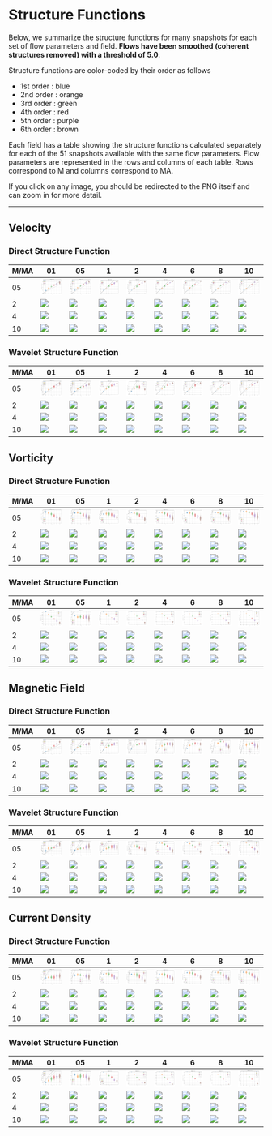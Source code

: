 # Structure Functions

Below, we summarize the structure functions for many snapshots for each set of flow parameters and field.
**Flows have been smoothed (coherent structures removed) with a threshold of 5.0**.

Structure functions are color-coded by their order as follows

  * 1st order : blue
  * 2nd order : orange
  * 3rd order : green
  * 4th order : red
  * 5th order : purple
  * 6th order : brown

Each field has a table showing the structure functions calculated separately for each of the 51 snapshots available with the same flow parameters.
Flow parameters are represented in the rows and columns of each table.
Rows correspond to M and columns correspond to MA.

If you click on any image, you should be redirected to the PNG itself and can zoom in for more detail.

---

## Velocity

### Direct Structure Function

|M/MA| 01 | 05 | 1 | 2 | 4 | 6 | 8 | 10 |
|----|----|----|---|---|---|---|---|----|
| 05 |<img src="M05MA01/w4t-plot-structure-function-ansatz-violin-064_M05MA01_avrg_vel_dsf_denoise-05d00-smooth.png">|<img src="M05MA05/w4t-plot-structure-function-ansatz-violin-064_M05MA05_avrg_vel_dsf_denoise-05d00-smooth.png">|<img src="M05MA1/w4t-plot-structure-function-ansatz-violin-064_M05MA1_avrg_vel_dsf_denoise-05d00-smooth.png">|<img src="M05MA2/w4t-plot-structure-function-ansatz-violin-064_M05MA2_avrg_vel_dsf_denoise-05d00-smooth.png">|<img src="M05MA4/w4t-plot-structure-function-ansatz-violin-064_M05MA4_avrg_vel_dsf_denoise-05d00-smooth.png">|<img src="M05MA6/w4t-plot-structure-function-ansatz-violin-064_M05MA6_avrg_vel_dsf_denoise-05d00-smooth.png">|<img src="M05MA8/w4t-plot-structure-function-ansatz-violin-064_M05MA8_avrg_vel_dsf_denoise-05d00-smooth.png">|<img src="M05MA10/w4t-plot-structure-function-ansatz-violin-064_M05MA10_avrg_vel_dsf_denoise-05d00-smooth.png">|
| 2  |<img src="M2MA01/w4t-plot-structure-function-ansatz-violin-064_M2MA01_avrg_vel_dsf_denoise-05d00-smooth.png">|<img src="M2MA05/w4t-plot-structure-function-ansatz-violin-064_M2MA05_avrg_vel_dsf_denoise-05d00-smooth.png">|<img src="M2MA1/w4t-plot-structure-function-ansatz-violin-064_M2MA1_avrg_vel_dsf_denoise-05d00-smooth.png">|<img src="M2MA2/w4t-plot-structure-function-ansatz-violin-064_M2MA2_avrg_vel_dsf_denoise-05d00-smooth.png">|<img src="M2MA4/w4t-plot-structure-function-ansatz-violin-064_M2MA4_avrg_vel_dsf_denoise-05d00-smooth.png">|<img src="M2MA6/w4t-plot-structure-function-ansatz-violin-064_M2MA6_avrg_vel_dsf_denoise-05d00-smooth.png">|<img src="M2MA8/w4t-plot-structure-function-ansatz-violin-064_M2MA8_avrg_vel_dsf_denoise-05d00-smooth.png">|<img src="M2MA10/w4t-plot-structure-function-ansatz-violin-064_M2MA10_avrg_vel_dsf_denoise-05d00-smooth.png">|
| 4  |<img src="M4MA01/w4t-plot-structure-function-ansatz-violin-064_M4MA01_avrg_vel_dsf_denoise-05d00-smooth.png">|<img src="M4MA05/w4t-plot-structure-function-ansatz-violin-064_M4MA05_avrg_vel_dsf_denoise-05d00-smooth.png">|<img src="M4MA1/w4t-plot-structure-function-ansatz-violin-064_M4MA1_avrg_vel_dsf_denoise-05d00-smooth.png">|<img src="M4MA2/w4t-plot-structure-function-ansatz-violin-064_M4MA2_avrg_vel_dsf_denoise-05d00-smooth.png">|<img src="M4MA4/w4t-plot-structure-function-ansatz-violin-064_M4MA4_avrg_vel_dsf_denoise-05d00-smooth.png">|<img src="M4MA6/w4t-plot-structure-function-ansatz-violin-064_M4MA6_avrg_vel_dsf_denoise-05d00-smooth.png">|<img src="M4MA8/w4t-plot-structure-function-ansatz-violin-064_M4MA8_avrg_vel_dsf_denoise-05d00-smooth.png">|<img src="M4MA10/w4t-plot-structure-function-ansatz-violin-064_M4MA10_avrg_vel_dsf_denoise-05d00-smooth.png">|
| 10 |<img src="M10MA01/w4t-plot-structure-function-ansatz-violin-064_M10MA01_avrg_vel_dsf_denoise-05d00-smooth.png">|<img src="M10MA05/w4t-plot-structure-function-ansatz-violin-064_M10MA05_avrg_vel_dsf_denoise-05d00-smooth.png">|<img src="M10MA1/w4t-plot-structure-function-ansatz-violin-064_M10MA1_avrg_vel_dsf_denoise-05d00-smooth.png">|<img src="M10MA2/w4t-plot-structure-function-ansatz-violin-064_M10MA2_avrg_vel_dsf_denoise-05d00-smooth.png">|<img src="M10MA4/w4t-plot-structure-function-ansatz-violin-064_M10MA4_avrg_vel_dsf_denoise-05d00-smooth.png">|<img src="M10MA6/w4t-plot-structure-function-ansatz-violin-064_M10MA6_avrg_vel_dsf_denoise-05d00-smooth.png">|<img src="M10MA8/w4t-plot-structure-function-ansatz-violin-064_M10MA8_avrg_vel_dsf_denoise-05d00-smooth.png">|<img src="M10MA10/w4t-plot-structure-function-ansatz-violin-064_M10MA10_avrg_vel_dsf_denoise-05d00-smooth.png">|

### Wavelet Structure Function

|M/MA| 01 | 05 | 1 | 2 | 4 | 6 | 8 | 10 |
|----|----|----|---|---|---|---|---|----|
| 05 |<img src="M05MA01/w4t-plot-structure-function-ansatz-violin-064_M05MA01_avrg_vel_wsf_denoise-05d00-smooth.png">|<img src="M05MA05/w4t-plot-structure-function-ansatz-violin-064_M05MA05_avrg_vel_wsf_denoise-05d00-smooth.png">|<img src="M05MA1/w4t-plot-structure-function-ansatz-violin-064_M05MA1_avrg_vel_wsf_denoise-05d00-smooth.png">|<img src="M05MA2/w4t-plot-structure-function-ansatz-violin-064_M05MA2_avrg_vel_wsf_denoise-05d00-smooth.png">|<img src="M05MA4/w4t-plot-structure-function-ansatz-violin-064_M05MA4_avrg_vel_wsf_denoise-05d00-smooth.png">|<img src="M05MA6/w4t-plot-structure-function-ansatz-violin-064_M05MA6_avrg_vel_wsf_denoise-05d00-smooth.png">|<img src="M05MA8/w4t-plot-structure-function-ansatz-violin-064_M05MA8_avrg_vel_wsf_denoise-05d00-smooth.png">|<img src="M05MA10/w4t-plot-structure-function-ansatz-violin-064_M05MA10_avrg_vel_wsf_denoise-05d00-smooth.png">|
| 2  |<img src="M2MA01/w4t-plot-structure-function-ansatz-violin-064_M2MA01_avrg_vel_wsf_denoise-05d00-smooth.png">|<img src="M2MA05/w4t-plot-structure-function-ansatz-violin-064_M2MA05_avrg_vel_wsf_denoise-05d00-smooth.png">|<img src="M2MA1/w4t-plot-structure-function-ansatz-violin-064_M2MA1_avrg_vel_wsf_denoise-05d00-smooth.png">|<img src="M2MA2/w4t-plot-structure-function-ansatz-violin-064_M2MA2_avrg_vel_wsf_denoise-05d00-smooth.png">|<img src="M2MA4/w4t-plot-structure-function-ansatz-violin-064_M2MA4_avrg_vel_wsf_denoise-05d00-smooth.png">|<img src="M2MA6/w4t-plot-structure-function-ansatz-violin-064_M2MA6_avrg_vel_wsf_denoise-05d00-smooth.png">|<img src="M2MA8/w4t-plot-structure-function-ansatz-violin-064_M2MA8_avrg_vel_wsf_denoise-05d00-smooth.png">|<img src="M2MA10/w4t-plot-structure-function-ansatz-violin-064_M2MA10_avrg_vel_wsf_denoise-05d00-smooth.png">|
| 4  |<img src="M4MA01/w4t-plot-structure-function-ansatz-violin-064_M4MA01_avrg_vel_wsf_denoise-05d00-smooth.png">|<img src="M4MA05/w4t-plot-structure-function-ansatz-violin-064_M4MA05_avrg_vel_wsf_denoise-05d00-smooth.png">|<img src="M4MA1/w4t-plot-structure-function-ansatz-violin-064_M4MA1_avrg_vel_wsf_denoise-05d00-smooth.png">|<img src="M4MA2/w4t-plot-structure-function-ansatz-violin-064_M4MA2_avrg_vel_wsf_denoise-05d00-smooth.png">|<img src="M4MA4/w4t-plot-structure-function-ansatz-violin-064_M4MA4_avrg_vel_wsf_denoise-05d00-smooth.png">|<img src="M4MA6/w4t-plot-structure-function-ansatz-violin-064_M4MA6_avrg_vel_wsf_denoise-05d00-smooth.png">|<img src="M4MA8/w4t-plot-structure-function-ansatz-violin-064_M4MA8_avrg_vel_wsf_denoise-05d00-smooth.png">|<img src="M4MA10/w4t-plot-structure-function-ansatz-violin-064_M4MA10_avrg_vel_wsf_denoise-05d00-smooth.png">|
| 10 |<img src="M10MA01/w4t-plot-structure-function-ansatz-violin-064_M10MA01_avrg_vel_wsf_denoise-05d00-smooth.png">|<img src="M10MA05/w4t-plot-structure-function-ansatz-violin-064_M10MA05_avrg_vel_wsf_denoise-05d00-smooth.png">|<img src="M10MA1/w4t-plot-structure-function-ansatz-violin-064_M10MA1_avrg_vel_wsf_denoise-05d00-smooth.png">|<img src="M10MA2/w4t-plot-structure-function-ansatz-violin-064_M10MA2_avrg_vel_wsf_denoise-05d00-smooth.png">|<img src="M10MA4/w4t-plot-structure-function-ansatz-violin-064_M10MA4_avrg_vel_wsf_denoise-05d00-smooth.png">|<img src="M10MA6/w4t-plot-structure-function-ansatz-violin-064_M10MA6_avrg_vel_wsf_denoise-05d00-smooth.png">|<img src="M10MA8/w4t-plot-structure-function-ansatz-violin-064_M10MA8_avrg_vel_wsf_denoise-05d00-smooth.png">|<img src="M10MA10/w4t-plot-structure-function-ansatz-violin-064_M10MA10_avrg_vel_wsf_denoise-05d00-smooth.png">|

## Vorticity

### Direct Structure Function

|M/MA| 01 | 05 | 1 | 2 | 4 | 6 | 8 | 10 |
|----|----|----|---|---|---|---|---|----|
| 05 |<img src="M05MA01/w4t-plot-structure-function-ansatz-violin-064_M05MA01_avrg_vort_dsf_denoise-05d00-smooth.png">|<img src="M05MA05/w4t-plot-structure-function-ansatz-violin-064_M05MA05_avrg_vort_dsf_denoise-05d00-smooth.png">|<img src="M05MA1/w4t-plot-structure-function-ansatz-violin-064_M05MA1_avrg_vort_dsf_denoise-05d00-smooth.png">|<img src="M05MA2/w4t-plot-structure-function-ansatz-violin-064_M05MA2_avrg_vort_dsf_denoise-05d00-smooth.png">|<img src="M05MA4/w4t-plot-structure-function-ansatz-violin-064_M05MA4_avrg_vort_dsf_denoise-05d00-smooth.png">|<img src="M05MA6/w4t-plot-structure-function-ansatz-violin-064_M05MA6_avrg_vort_dsf_denoise-05d00-smooth.png">|<img src="M05MA8/w4t-plot-structure-function-ansatz-violin-064_M05MA8_avrg_vort_dsf_denoise-05d00-smooth.png">|<img src="M05MA10/w4t-plot-structure-function-ansatz-violin-064_M05MA10_avrg_vort_dsf_denoise-05d00-smooth.png">|
| 2  |<img src="M2MA01/w4t-plot-structure-function-ansatz-violin-064_M2MA01_avrg_vort_dsf_denoise-05d00-smooth.png">|<img src="M2MA05/w4t-plot-structure-function-ansatz-violin-064_M2MA05_avrg_vort_dsf_denoise-05d00-smooth.png">|<img src="M2MA1/w4t-plot-structure-function-ansatz-violin-064_M2MA1_avrg_vort_dsf_denoise-05d00-smooth.png">|<img src="M2MA2/w4t-plot-structure-function-ansatz-violin-064_M2MA2_avrg_vort_dsf_denoise-05d00-smooth.png">|<img src="M2MA4/w4t-plot-structure-function-ansatz-violin-064_M2MA4_avrg_vort_dsf_denoise-05d00-smooth.png">|<img src="M2MA6/w4t-plot-structure-function-ansatz-violin-064_M2MA6_avrg_vort_dsf_denoise-05d00-smooth.png">|<img src="M2MA8/w4t-plot-structure-function-ansatz-violin-064_M2MA8_avrg_vort_dsf_denoise-05d00-smooth.png">|<img src="M2MA10/w4t-plot-structure-function-ansatz-violin-064_M2MA10_avrg_vort_dsf_denoise-05d00-smooth.png">|
| 4  |<img src="M4MA01/w4t-plot-structure-function-ansatz-violin-064_M4MA01_avrg_vort_dsf_denoise-05d00-smooth.png">|<img src="M4MA05/w4t-plot-structure-function-ansatz-violin-064_M4MA05_avrg_vort_dsf_denoise-05d00-smooth.png">|<img src="M4MA1/w4t-plot-structure-function-ansatz-violin-064_M4MA1_avrg_vort_dsf_denoise-05d00-smooth.png">|<img src="M4MA2/w4t-plot-structure-function-ansatz-violin-064_M4MA2_avrg_vort_dsf_denoise-05d00-smooth.png">|<img src="M4MA4/w4t-plot-structure-function-ansatz-violin-064_M4MA4_avrg_vort_dsf_denoise-05d00-smooth.png">|<img src="M4MA6/w4t-plot-structure-function-ansatz-violin-064_M4MA6_avrg_vort_dsf_denoise-05d00-smooth.png">|<img src="M4MA8/w4t-plot-structure-function-ansatz-violin-064_M4MA8_avrg_vort_dsf_denoise-05d00-smooth.png">|<img src="M4MA10/w4t-plot-structure-function-ansatz-violin-064_M4MA10_avrg_vort_dsf_denoise-05d00-smooth.png">|
| 10 |<img src="M10MA01/w4t-plot-structure-function-ansatz-violin-064_M10MA01_avrg_vort_dsf_denoise-05d00-smooth.png">|<img src="M10MA05/w4t-plot-structure-function-ansatz-violin-064_M10MA05_avrg_vort_dsf_denoise-05d00-smooth.png">|<img src="M10MA1/w4t-plot-structure-function-ansatz-violin-064_M10MA1_avrg_vort_dsf_denoise-05d00-smooth.png">|<img src="M10MA2/w4t-plot-structure-function-ansatz-violin-064_M10MA2_avrg_vort_dsf_denoise-05d00-smooth.png">|<img src="M10MA4/w4t-plot-structure-function-ansatz-violin-064_M10MA4_avrg_vort_dsf_denoise-05d00-smooth.png">|<img src="M10MA6/w4t-plot-structure-function-ansatz-violin-064_M10MA6_avrg_vort_dsf_denoise-05d00-smooth.png">|<img src="M10MA8/w4t-plot-structure-function-ansatz-violin-064_M10MA8_avrg_vort_dsf_denoise-05d00-smooth.png">|<img src="M10MA10/w4t-plot-structure-function-ansatz-violin-064_M10MA10_avrg_vort_dsf_denoise-05d00-smooth.png">|

### Wavelet Structure Function

|M/MA| 01 | 05 | 1 | 2 | 4 | 6 | 8 | 10 |
|----|----|----|---|---|---|---|---|----|
| 05 |<img src="M05MA01/w4t-plot-structure-function-ansatz-violin-064_M05MA01_avrg_vort_wsf_denoise-05d00-smooth.png">|<img src="M05MA05/w4t-plot-structure-function-ansatz-violin-064_M05MA05_avrg_vort_wsf_denoise-05d00-smooth.png">|<img src="M05MA1/w4t-plot-structure-function-ansatz-violin-064_M05MA1_avrg_vort_wsf_denoise-05d00-smooth.png">|<img src="M05MA2/w4t-plot-structure-function-ansatz-violin-064_M05MA2_avrg_vort_wsf_denoise-05d00-smooth.png">|<img src="M05MA4/w4t-plot-structure-function-ansatz-violin-064_M05MA4_avrg_vort_wsf_denoise-05d00-smooth.png">|<img src="M05MA6/w4t-plot-structure-function-ansatz-violin-064_M05MA6_avrg_vort_wsf_denoise-05d00-smooth.png">|<img src="M05MA8/w4t-plot-structure-function-ansatz-violin-064_M05MA8_avrg_vort_wsf_denoise-05d00-smooth.png">|<img src="M05MA10/w4t-plot-structure-function-ansatz-violin-064_M05MA10_avrg_vort_wsf_denoise-05d00-smooth.png">|
| 2  |<img src="M2MA01/w4t-plot-structure-function-ansatz-violin-064_M2MA01_avrg_vort_wsf_denoise-05d00-smooth.png">|<img src="M2MA05/w4t-plot-structure-function-ansatz-violin-064_M2MA05_avrg_vort_wsf_denoise-05d00-smooth.png">|<img src="M2MA1/w4t-plot-structure-function-ansatz-violin-064_M2MA1_avrg_vort_wsf_denoise-05d00-smooth.png">|<img src="M2MA2/w4t-plot-structure-function-ansatz-violin-064_M2MA2_avrg_vort_wsf_denoise-05d00-smooth.png">|<img src="M2MA4/w4t-plot-structure-function-ansatz-violin-064_M2MA4_avrg_vort_wsf_denoise-05d00-smooth.png">|<img src="M2MA6/w4t-plot-structure-function-ansatz-violin-064_M2MA6_avrg_vort_wsf_denoise-05d00-smooth.png">|<img src="M2MA8/w4t-plot-structure-function-ansatz-violin-064_M2MA8_avrg_vort_wsf_denoise-05d00-smooth.png">|<img src="M2MA10/w4t-plot-structure-function-ansatz-violin-064_M2MA10_avrg_vort_wsf_denoise-05d00-smooth.png">|
| 4  |<img src="M4MA01/w4t-plot-structure-function-ansatz-violin-064_M4MA01_avrg_vort_wsf_denoise-05d00-smooth.png">|<img src="M4MA05/w4t-plot-structure-function-ansatz-violin-064_M4MA05_avrg_vort_wsf_denoise-05d00-smooth.png">|<img src="M4MA1/w4t-plot-structure-function-ansatz-violin-064_M4MA1_avrg_vort_wsf_denoise-05d00-smooth.png">|<img src="M4MA2/w4t-plot-structure-function-ansatz-violin-064_M4MA2_avrg_vort_wsf_denoise-05d00-smooth.png">|<img src="M4MA4/w4t-plot-structure-function-ansatz-violin-064_M4MA4_avrg_vort_wsf_denoise-05d00-smooth.png">|<img src="M4MA6/w4t-plot-structure-function-ansatz-violin-064_M4MA6_avrg_vort_wsf_denoise-05d00-smooth.png">|<img src="M4MA8/w4t-plot-structure-function-ansatz-violin-064_M4MA8_avrg_vort_wsf_denoise-05d00-smooth.png">|<img src="M4MA10/w4t-plot-structure-function-ansatz-violin-064_M4MA10_avrg_vort_wsf_denoise-05d00-smooth.png">|
| 10 |<img src="M10MA01/w4t-plot-structure-function-ansatz-violin-064_M10MA01_avrg_vort_wsf_denoise-05d00-smooth.png">|<img src="M10MA05/w4t-plot-structure-function-ansatz-violin-064_M10MA05_avrg_vort_wsf_denoise-05d00-smooth.png">|<img src="M10MA1/w4t-plot-structure-function-ansatz-violin-064_M10MA1_avrg_vort_wsf_denoise-05d00-smooth.png">|<img src="M10MA2/w4t-plot-structure-function-ansatz-violin-064_M10MA2_avrg_vort_wsf_denoise-05d00-smooth.png">|<img src="M10MA4/w4t-plot-structure-function-ansatz-violin-064_M10MA4_avrg_vort_wsf_denoise-05d00-smooth.png">|<img src="M10MA6/w4t-plot-structure-function-ansatz-violin-064_M10MA6_avrg_vort_wsf_denoise-05d00-smooth.png">|<img src="M10MA8/w4t-plot-structure-function-ansatz-violin-064_M10MA8_avrg_vort_wsf_denoise-05d00-smooth.png">|<img src="M10MA10/w4t-plot-structure-function-ansatz-violin-064_M10MA10_avrg_vort_wsf_denoise-05d00-smooth.png">|

## Magnetic Field

### Direct Structure Function

|M/MA| 01 | 05 | 1 | 2 | 4 | 6 | 8 | 10 |
|----|----|----|---|---|---|---|---|----|
| 05 |<img src="M05MA01/w4t-plot-structure-function-ansatz-violin-064_M05MA01_avrg_mag_dsf_denoise-05d00-smooth.png">|<img src="M05MA05/w4t-plot-structure-function-ansatz-violin-064_M05MA05_avrg_mag_dsf_denoise-05d00-smooth.png">|<img src="M05MA1/w4t-plot-structure-function-ansatz-violin-064_M05MA1_avrg_mag_dsf_denoise-05d00-smooth.png">|<img src="M05MA2/w4t-plot-structure-function-ansatz-violin-064_M05MA2_avrg_mag_dsf_denoise-05d00-smooth.png">|<img src="M05MA4/w4t-plot-structure-function-ansatz-violin-064_M05MA4_avrg_mag_dsf_denoise-05d00-smooth.png">|<img src="M05MA6/w4t-plot-structure-function-ansatz-violin-064_M05MA6_avrg_mag_dsf_denoise-05d00-smooth.png">|<img src="M05MA8/w4t-plot-structure-function-ansatz-violin-064_M05MA8_avrg_mag_dsf_denoise-05d00-smooth.png">|<img src="M05MA10/w4t-plot-structure-function-ansatz-violin-064_M05MA10_avrg_mag_dsf_denoise-05d00-smooth.png">|
| 2  |<img src="M2MA01/w4t-plot-structure-function-ansatz-violin-064_M2MA01_avrg_mag_dsf_denoise-05d00-smooth.png">|<img src="M2MA05/w4t-plot-structure-function-ansatz-violin-064_M2MA05_avrg_mag_dsf_denoise-05d00-smooth.png">|<img src="M2MA1/w4t-plot-structure-function-ansatz-violin-064_M2MA1_avrg_mag_dsf_denoise-05d00-smooth.png">|<img src="M2MA2/w4t-plot-structure-function-ansatz-violin-064_M2MA2_avrg_mag_dsf_denoise-05d00-smooth.png">|<img src="M2MA4/w4t-plot-structure-function-ansatz-violin-064_M2MA4_avrg_mag_dsf_denoise-05d00-smooth.png">|<img src="M2MA6/w4t-plot-structure-function-ansatz-violin-064_M2MA6_avrg_mag_dsf_denoise-05d00-smooth.png">|<img src="M2MA8/w4t-plot-structure-function-ansatz-violin-064_M2MA8_avrg_mag_dsf_denoise-05d00-smooth.png">|<img src="M2MA10/w4t-plot-structure-function-ansatz-violin-064_M2MA10_avrg_mag_dsf_denoise-05d00-smooth.png">|
| 4  |<img src="M4MA01/w4t-plot-structure-function-ansatz-violin-064_M4MA01_avrg_mag_dsf_denoise-05d00-smooth.png">|<img src="M4MA05/w4t-plot-structure-function-ansatz-violin-064_M4MA05_avrg_mag_dsf_denoise-05d00-smooth.png">|<img src="M4MA1/w4t-plot-structure-function-ansatz-violin-064_M4MA1_avrg_mag_dsf_denoise-05d00-smooth.png">|<img src="M4MA2/w4t-plot-structure-function-ansatz-violin-064_M4MA2_avrg_mag_dsf_denoise-05d00-smooth.png">|<img src="M4MA4/w4t-plot-structure-function-ansatz-violin-064_M4MA4_avrg_mag_dsf_denoise-05d00-smooth.png">|<img src="M4MA6/w4t-plot-structure-function-ansatz-violin-064_M4MA6_avrg_mag_dsf_denoise-05d00-smooth.png">|<img src="M4MA8/w4t-plot-structure-function-ansatz-violin-064_M4MA8_avrg_mag_dsf_denoise-05d00-smooth.png">|<img src="M4MA10/w4t-plot-structure-function-ansatz-violin-064_M4MA10_avrg_mag_dsf_denoise-05d00-smooth.png">|
| 10 |<img src="M10MA01/w4t-plot-structure-function-ansatz-violin-064_M10MA01_avrg_mag_dsf_denoise-05d00-smooth.png">|<img src="M10MA05/w4t-plot-structure-function-ansatz-violin-064_M10MA05_avrg_mag_dsf_denoise-05d00-smooth.png">|<img src="M10MA1/w4t-plot-structure-function-ansatz-violin-064_M10MA1_avrg_mag_dsf_denoise-05d00-smooth.png">|<img src="M10MA2/w4t-plot-structure-function-ansatz-violin-064_M10MA2_avrg_mag_dsf_denoise-05d00-smooth.png">|<img src="M10MA4/w4t-plot-structure-function-ansatz-violin-064_M10MA4_avrg_mag_dsf_denoise-05d00-smooth.png">|<img src="M10MA6/w4t-plot-structure-function-ansatz-violin-064_M10MA6_avrg_mag_dsf_denoise-05d00-smooth.png">|<img src="M10MA8/w4t-plot-structure-function-ansatz-violin-064_M10MA8_avrg_mag_dsf_denoise-05d00-smooth.png">|<img src="M10MA10/w4t-plot-structure-function-ansatz-violin-064_M10MA10_avrg_mag_dsf_denoise-05d00-smooth.png">|

### Wavelet Structure Function

|M/MA| 01 | 05 | 1 | 2 | 4 | 6 | 8 | 10 |
|----|----|----|---|---|---|---|---|----|
| 05 |<img src="M05MA01/w4t-plot-structure-function-ansatz-violin-064_M05MA01_avrg_mag_wsf_denoise-05d00-smooth.png">|<img src="M05MA05/w4t-plot-structure-function-ansatz-violin-064_M05MA05_avrg_mag_wsf_denoise-05d00-smooth.png">|<img src="M05MA1/w4t-plot-structure-function-ansatz-violin-064_M05MA1_avrg_mag_wsf_denoise-05d00-smooth.png">|<img src="M05MA2/w4t-plot-structure-function-ansatz-violin-064_M05MA2_avrg_mag_wsf_denoise-05d00-smooth.png">|<img src="M05MA4/w4t-plot-structure-function-ansatz-violin-064_M05MA4_avrg_mag_wsf_denoise-05d00-smooth.png">|<img src="M05MA6/w4t-plot-structure-function-ansatz-violin-064_M05MA6_avrg_mag_wsf_denoise-05d00-smooth.png">|<img src="M05MA8/w4t-plot-structure-function-ansatz-violin-064_M05MA8_avrg_mag_wsf_denoise-05d00-smooth.png">|<img src="M05MA10/w4t-plot-structure-function-ansatz-violin-064_M05MA10_avrg_mag_wsf_denoise-05d00-smooth.png">|
| 2  |<img src="M2MA01/w4t-plot-structure-function-ansatz-violin-064_M2MA01_avrg_mag_wsf_denoise-05d00-smooth.png">|<img src="M2MA05/w4t-plot-structure-function-ansatz-violin-064_M2MA05_avrg_mag_wsf_denoise-05d00-smooth.png">|<img src="M2MA1/w4t-plot-structure-function-ansatz-violin-064_M2MA1_avrg_mag_wsf_denoise-05d00-smooth.png">|<img src="M2MA2/w4t-plot-structure-function-ansatz-violin-064_M2MA2_avrg_mag_wsf_denoise-05d00-smooth.png">|<img src="M2MA4/w4t-plot-structure-function-ansatz-violin-064_M2MA4_avrg_mag_wsf_denoise-05d00-smooth.png">|<img src="M2MA6/w4t-plot-structure-function-ansatz-violin-064_M2MA6_avrg_mag_wsf_denoise-05d00-smooth.png">|<img src="M2MA8/w4t-plot-structure-function-ansatz-violin-064_M2MA8_avrg_mag_wsf_denoise-05d00-smooth.png">|<img src="M2MA10/w4t-plot-structure-function-ansatz-violin-064_M2MA10_avrg_mag_wsf_denoise-05d00-smooth.png">|
| 4  |<img src="M4MA01/w4t-plot-structure-function-ansatz-violin-064_M4MA01_avrg_mag_wsf_denoise-05d00-smooth.png">|<img src="M4MA05/w4t-plot-structure-function-ansatz-violin-064_M4MA05_avrg_mag_wsf_denoise-05d00-smooth.png">|<img src="M4MA1/w4t-plot-structure-function-ansatz-violin-064_M4MA1_avrg_mag_wsf_denoise-05d00-smooth.png">|<img src="M4MA2/w4t-plot-structure-function-ansatz-violin-064_M4MA2_avrg_mag_wsf_denoise-05d00-smooth.png">|<img src="M4MA4/w4t-plot-structure-function-ansatz-violin-064_M4MA4_avrg_mag_wsf_denoise-05d00-smooth.png">|<img src="M4MA6/w4t-plot-structure-function-ansatz-violin-064_M4MA6_avrg_mag_wsf_denoise-05d00-smooth.png">|<img src="M4MA8/w4t-plot-structure-function-ansatz-violin-064_M4MA8_avrg_mag_wsf_denoise-05d00-smooth.png">|<img src="M4MA10/w4t-plot-structure-function-ansatz-violin-064_M4MA10_avrg_mag_wsf_denoise-05d00-smooth.png">|
| 10 |<img src="M10MA01/w4t-plot-structure-function-ansatz-violin-064_M10MA01_avrg_mag_wsf_denoise-05d00-smooth.png">|<img src="M10MA05/w4t-plot-structure-function-ansatz-violin-064_M10MA05_avrg_mag_wsf_denoise-05d00-smooth.png">|<img src="M10MA1/w4t-plot-structure-function-ansatz-violin-064_M10MA1_avrg_mag_wsf_denoise-05d00-smooth.png">|<img src="M10MA2/w4t-plot-structure-function-ansatz-violin-064_M10MA2_avrg_mag_wsf_denoise-05d00-smooth.png">|<img src="M10MA4/w4t-plot-structure-function-ansatz-violin-064_M10MA4_avrg_mag_wsf_denoise-05d00-smooth.png">|<img src="M10MA6/w4t-plot-structure-function-ansatz-violin-064_M10MA6_avrg_mag_wsf_denoise-05d00-smooth.png">|<img src="M10MA8/w4t-plot-structure-function-ansatz-violin-064_M10MA8_avrg_mag_wsf_denoise-05d00-smooth.png">|<img src="M10MA10/w4t-plot-structure-function-ansatz-violin-064_M10MA10_avrg_mag_wsf_denoise-05d00-smooth.png">|

## Current Density

### Direct Structure Function

|M/MA| 01 | 05 | 1 | 2 | 4 | 6 | 8 | 10 |
|----|----|----|---|---|---|---|---|----|
| 05 |<img src="M05MA01/w4t-plot-structure-function-ansatz-violin-064_M05MA01_avrg_curr_dsf_denoise-05d00-smooth.png">|<img src="M05MA05/w4t-plot-structure-function-ansatz-violin-064_M05MA05_avrg_curr_dsf_denoise-05d00-smooth.png">|<img src="M05MA1/w4t-plot-structure-function-ansatz-violin-064_M05MA1_avrg_curr_dsf_denoise-05d00-smooth.png">|<img src="M05MA2/w4t-plot-structure-function-ansatz-violin-064_M05MA2_avrg_curr_dsf_denoise-05d00-smooth.png">|<img src="M05MA4/w4t-plot-structure-function-ansatz-violin-064_M05MA4_avrg_curr_dsf_denoise-05d00-smooth.png">|<img src="M05MA6/w4t-plot-structure-function-ansatz-violin-064_M05MA6_avrg_curr_dsf_denoise-05d00-smooth.png">|<img src="M05MA8/w4t-plot-structure-function-ansatz-violin-064_M05MA8_avrg_curr_dsf_denoise-05d00-smooth.png">|<img src="M05MA10/w4t-plot-structure-function-ansatz-violin-064_M05MA10_avrg_curr_dsf_denoise-05d00-smooth.png">|
| 2  |<img src="M2MA01/w4t-plot-structure-function-ansatz-violin-064_M2MA01_avrg_curr_dsf_denoise-05d00-smooth.png">|<img src="M2MA05/w4t-plot-structure-function-ansatz-violin-064_M2MA05_avrg_curr_dsf_denoise-05d00-smooth.png">|<img src="M2MA1/w4t-plot-structure-function-ansatz-violin-064_M2MA1_avrg_curr_dsf_denoise-05d00-smooth.png">|<img src="M2MA2/w4t-plot-structure-function-ansatz-violin-064_M2MA2_avrg_curr_dsf_denoise-05d00-smooth.png">|<img src="M2MA4/w4t-plot-structure-function-ansatz-violin-064_M2MA4_avrg_curr_dsf_denoise-05d00-smooth.png">|<img src="M2MA6/w4t-plot-structure-function-ansatz-violin-064_M2MA6_avrg_curr_dsf_denoise-05d00-smooth.png">|<img src="M2MA8/w4t-plot-structure-function-ansatz-violin-064_M2MA8_avrg_curr_dsf_denoise-05d00-smooth.png">|<img src="M2MA10/w4t-plot-structure-function-ansatz-violin-064_M2MA10_avrg_curr_dsf_denoise-05d00-smooth.png">|
| 4  |<img src="M4MA01/w4t-plot-structure-function-ansatz-violin-064_M4MA01_avrg_curr_dsf_denoise-05d00-smooth.png">|<img src="M4MA05/w4t-plot-structure-function-ansatz-violin-064_M4MA05_avrg_curr_dsf_denoise-05d00-smooth.png">|<img src="M4MA1/w4t-plot-structure-function-ansatz-violin-064_M4MA1_avrg_curr_dsf_denoise-05d00-smooth.png">|<img src="M4MA2/w4t-plot-structure-function-ansatz-violin-064_M4MA2_avrg_curr_dsf_denoise-05d00-smooth.png">|<img src="M4MA4/w4t-plot-structure-function-ansatz-violin-064_M4MA4_avrg_curr_dsf_denoise-05d00-smooth.png">|<img src="M4MA6/w4t-plot-structure-function-ansatz-violin-064_M4MA6_avrg_curr_dsf_denoise-05d00-smooth.png">|<img src="M4MA8/w4t-plot-structure-function-ansatz-violin-064_M4MA8_avrg_curr_dsf_denoise-05d00-smooth.png">|<img src="M4MA10/w4t-plot-structure-function-ansatz-violin-064_M4MA10_avrg_curr_dsf_denoise-05d00-smooth.png">|
| 10 |<img src="M10MA01/w4t-plot-structure-function-ansatz-violin-064_M10MA01_avrg_curr_dsf_denoise-05d00-smooth.png">|<img src="M10MA05/w4t-plot-structure-function-ansatz-violin-064_M10MA05_avrg_curr_dsf_denoise-05d00-smooth.png">|<img src="M10MA1/w4t-plot-structure-function-ansatz-violin-064_M10MA1_avrg_curr_dsf_denoise-05d00-smooth.png">|<img src="M10MA2/w4t-plot-structure-function-ansatz-violin-064_M10MA2_avrg_curr_dsf_denoise-05d00-smooth.png">|<img src="M10MA4/w4t-plot-structure-function-ansatz-violin-064_M10MA4_avrg_curr_dsf_denoise-05d00-smooth.png">|<img src="M10MA6/w4t-plot-structure-function-ansatz-violin-064_M10MA6_avrg_curr_dsf_denoise-05d00-smooth.png">|<img src="M10MA8/w4t-plot-structure-function-ansatz-violin-064_M10MA8_avrg_curr_dsf_denoise-05d00-smooth.png">|<img src="M10MA10/w4t-plot-structure-function-ansatz-violin-064_M10MA10_avrg_curr_dsf_denoise-05d00-smooth.png">|

### Wavelet Structure Function

|M/MA| 01 | 05 | 1 | 2 | 4 | 6 | 8 | 10 |
|----|----|----|---|---|---|---|---|----|
| 05 |<img src="M05MA01/w4t-plot-structure-function-ansatz-violin-064_M05MA01_avrg_curr_wsf_denoise-05d00-smooth.png">|<img src="M05MA05/w4t-plot-structure-function-ansatz-violin-064_M05MA05_avrg_curr_wsf_denoise-05d00-smooth.png">|<img src="M05MA1/w4t-plot-structure-function-ansatz-violin-064_M05MA1_avrg_curr_wsf_denoise-05d00-smooth.png">|<img src="M05MA2/w4t-plot-structure-function-ansatz-violin-064_M05MA2_avrg_curr_wsf_denoise-05d00-smooth.png">|<img src="M05MA4/w4t-plot-structure-function-ansatz-violin-064_M05MA4_avrg_curr_wsf_denoise-05d00-smooth.png">|<img src="M05MA6/w4t-plot-structure-function-ansatz-violin-064_M05MA6_avrg_curr_wsf_denoise-05d00-smooth.png">|<img src="M05MA8/w4t-plot-structure-function-ansatz-violin-064_M05MA8_avrg_curr_wsf_denoise-05d00-smooth.png">|<img src="M05MA10/w4t-plot-structure-function-ansatz-violin-064_M05MA10_avrg_curr_wsf_denoise-05d00-smooth.png">|
| 2  |<img src="M2MA01/w4t-plot-structure-function-ansatz-violin-064_M2MA01_avrg_curr_wsf_denoise-05d00-smooth.png">|<img src="M2MA05/w4t-plot-structure-function-ansatz-violin-064_M2MA05_avrg_curr_wsf_denoise-05d00-smooth.png">|<img src="M2MA1/w4t-plot-structure-function-ansatz-violin-064_M2MA1_avrg_curr_wsf_denoise-05d00-smooth.png">|<img src="M2MA2/w4t-plot-structure-function-ansatz-violin-064_M2MA2_avrg_curr_wsf_denoise-05d00-smooth.png">|<img src="M2MA4/w4t-plot-structure-function-ansatz-violin-064_M2MA4_avrg_curr_wsf_denoise-05d00-smooth.png">|<img src="M2MA6/w4t-plot-structure-function-ansatz-violin-064_M2MA6_avrg_curr_wsf_denoise-05d00-smooth.png">|<img src="M2MA8/w4t-plot-structure-function-ansatz-violin-064_M2MA8_avrg_curr_wsf_denoise-05d00-smooth.png">|<img src="M2MA10/w4t-plot-structure-function-ansatz-violin-064_M2MA10_avrg_curr_wsf_denoise-05d00-smooth.png">|
| 4  |<img src="M4MA01/w4t-plot-structure-function-ansatz-violin-064_M4MA01_avrg_curr_wsf_denoise-05d00-smooth.png">|<img src="M4MA05/w4t-plot-structure-function-ansatz-violin-064_M4MA05_avrg_curr_wsf_denoise-05d00-smooth.png">|<img src="M4MA1/w4t-plot-structure-function-ansatz-violin-064_M4MA1_avrg_curr_wsf_denoise-05d00-smooth.png">|<img src="M4MA2/w4t-plot-structure-function-ansatz-violin-064_M4MA2_avrg_curr_wsf_denoise-05d00-smooth.png">|<img src="M4MA4/w4t-plot-structure-function-ansatz-violin-064_M4MA4_avrg_curr_wsf_denoise-05d00-smooth.png">|<img src="M4MA6/w4t-plot-structure-function-ansatz-violin-064_M4MA6_avrg_curr_wsf_denoise-05d00-smooth.png">|<img src="M4MA8/w4t-plot-structure-function-ansatz-violin-064_M4MA8_avrg_curr_wsf_denoise-05d00-smooth.png">|<img src="M4MA10/w4t-plot-structure-function-ansatz-violin-064_M4MA10_avrg_curr_wsf_denoise-05d00-smooth.png">|
| 10 |<img src="M10MA01/w4t-plot-structure-function-ansatz-violin-064_M10MA01_avrg_curr_wsf_denoise-05d00-smooth.png">|<img src="M10MA05/w4t-plot-structure-function-ansatz-violin-064_M10MA05_avrg_curr_wsf_denoise-05d00-smooth.png">|<img src="M10MA1/w4t-plot-structure-function-ansatz-violin-064_M10MA1_avrg_curr_wsf_denoise-05d00-smooth.png">|<img src="M10MA2/w4t-plot-structure-function-ansatz-violin-064_M10MA2_avrg_curr_wsf_denoise-05d00-smooth.png">|<img src="M10MA4/w4t-plot-structure-function-ansatz-violin-064_M10MA4_avrg_curr_wsf_denoise-05d00-smooth.png">|<img src="M10MA6/w4t-plot-structure-function-ansatz-violin-064_M10MA6_avrg_curr_wsf_denoise-05d00-smooth.png">|<img src="M10MA8/w4t-plot-structure-function-ansatz-violin-064_M10MA8_avrg_curr_wsf_denoise-05d00-smooth.png">|<img src="M10MA10/w4t-plot-structure-function-ansatz-violin-064_M10MA10_avrg_curr_wsf_denoise-05d00-smooth.png">|
